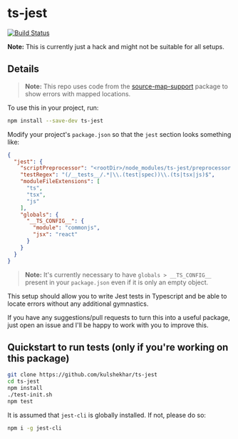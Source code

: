 # ts-jest 

[![Build Status](https://semaphoreci.com/api/v1/k/ts-jest/branches/master/badge.svg)](https://semaphoreci.com/k/ts-jest)

**Note:** This is currently just a hack and might not be suitable for all setups. 

## Details

> **Note:** This repo uses code from the [source-map-support](https://github.com/evanw/node-source-map-support) package to show errors with mapped locations.

To use this in your project, run:

```sh
npm install --save-dev ts-jest
```

Modify your project's `package.json` so that the `jest` section looks something like:

```json
{
  "jest": {
    "scriptPreprocessor": "<rootDir>/node_modules/ts-jest/preprocessor.js",
    "testRegex": "(/__tests__/.*|\\.(test|spec))\\.(ts|tsx|js)$",
    "moduleFileExtensions": [
      "ts",
      "tsx",
      "js"
    ],
    "globals": {
      "__TS_CONFIG__": {
        "module": "commonjs",
        "jsx": "react"
      }
    }
  }
}
```

> **Note:** It's currently necessary to have `globals > __TS_CONFIG__` present in your `package.json` even if it is only an empty object.

This setup should allow you to write Jest tests in Typescript and be able to locate errors without any additional gymnastics.

If you have any suggestions/pull requests to turn this into a useful package, just open an issue and I'll be happy to work with you to improve this.

## Quickstart to run tests (only if you're working on this package)

```sh
git clone https://github.com/kulshekhar/ts-jest
cd ts-jest
npm install
./test-init.sh
npm test
```

It is assumed that `jest-cli` is globally installed. If not, please do so:

```sh
npm i -g jest-cli
```